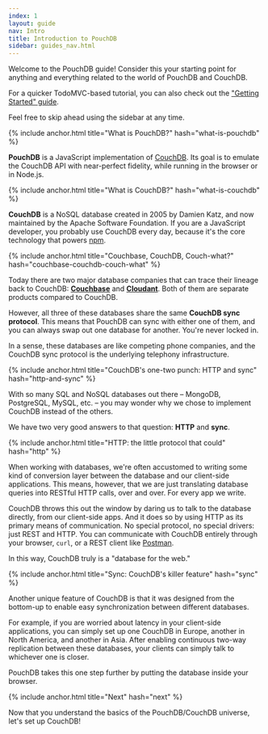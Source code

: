```yaml
---
index: 1
layout: guide
nav: Intro
title: Introduction to PouchDB
sidebar: guides_nav.html
---
```


Welcome to the PouchDB guide! Consider this your starting point for anything and everything related to the world of PouchDB and CouchDB.

For a quicker TodoMVC-based tutorial, you can also check out the ["Getting Started" guide](/getting-started.html).

Feel free to skip ahead using the sidebar at any time.

{% include anchor.html title="What is PouchDB?" hash="what-is-pouchdb" %}

**PouchDB** is a JavaScript implementation of [CouchDB](https://couchdb.apache.org). Its goal is to emulate the CouchDB API with near-perfect fidelity, while running in the browser or in Node.js.

{% include anchor.html title="What is CouchDB?" hash="what-is-couchdb" %}

**CouchDB** is a NoSQL database created in 2005 by Damien Katz, and now maintained by the Apache Software Foundation.  If you are a JavaScript developer, you probably use CouchDB every day, because it's the core technology that powers [npm](https://www.npmjs.org/).

{% include anchor.html title="Couchbase, CouchDB, Couch-what?" hash="couchbase-couchdb-couch-what" %}

Today there are two major database companies that
can trace their lineage back to CouchDB: [**Couchbase**](http://couchbase.com) and [**Cloudant**](http://cloudant.com). Both of them are separate products compared to CouchDB.

However, all three of these databases share the same **CouchDB sync protocol**. This means that PouchDB can sync with either one of them, and you can always swap out one database for another. You're never locked in.

In a sense, these databases are like competing phone companies, and the CouchDB sync protocol is the underlying telephony infrastructure.

{% include anchor.html title="CouchDB's one-two punch: HTTP and sync" hash="http-and-sync" %}

With so many SQL and NoSQL databases out there &ndash; MongoDB, PostgreSQL, MySQL, etc. &ndash; you may wonder why we chose to implement CouchDB instead of the others.

We have two very good answers to that question: **HTTP** and **sync**.

{% include anchor.html title="HTTP: the little protocol that could" hash="http" %}

When working with databases, we're often accustomed to writing some kind of conversion layer between the database and our client-side applications. This means, however, that we are just translating database queries into RESTful HTTP calls, over and over. For every app we write.

CouchDB throws this out the window by daring us to talk to the database directly, from our client-side apps. And it does so by using HTTP as its primary means of communication. No special protocol, no special drivers: just REST and HTTP. You can communicate with CouchDB entirely through your browser, `curl`, or a REST client like [Postman](https://chrome.google.com/webstore/detail/postman-rest-client/fdmmgilgnpjigdojojpjoooidkmcomcm).

In this way, CouchDB truly is a "database for the web."

{% include anchor.html title="Sync: CouchDB's killer feature" hash="sync" %}

Another unique feature of CouchDB is that it was designed from the bottom-up to enable easy synchronization between different databases.

For example, if you are worried about latency in your client-side applications, you can simply set up one CouchDB in Europe, another in North America, and another in Asia. After enabling continuous two-way replication between these databases, your clients can simply talk to whichever one is closer.

PouchDB takes this one step further by putting the database inside your browser.

{% include anchor.html title="Next" hash="next" %}

Now that you understand the basics of the PouchDB/CouchDB universe, let's set up CouchDB!
